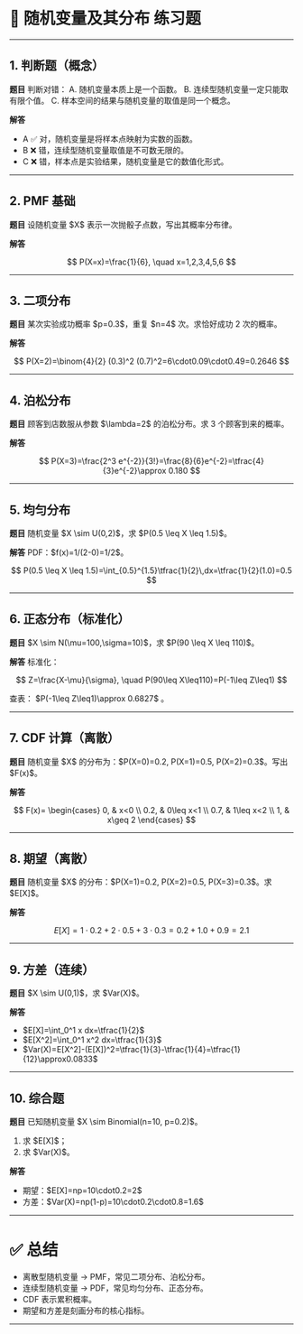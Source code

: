 
# 📘 随机变量及其分布 练习题

---

## 1. 判断题（概念）

**题目**
判断对错：
A. 随机变量本质上是一个函数。
B. 连续型随机变量一定只能取有限个值。
C. 样本空间的结果与随机变量的取值是同一个概念。

**解答**

* A ✅ 对，随机变量是将样本点映射为实数的函数。
* B ❌ 错，连续型随机变量取值是不可数无限的。
* C ❌ 错，样本点是实验结果，随机变量是它的数值化形式。

---

## 2. PMF 基础

**题目**
设随机变量 \$X\$ 表示一次抛骰子点数，写出其概率分布律。

**解答**

$$
P(X=x)=\frac{1}{6}, \quad x=1,2,3,4,5,6
$$

---

## 3. 二项分布

**题目**
某次实验成功概率 \$p=0.3\$，重复 \$n=4\$ 次。求恰好成功 2 次的概率。

**解答**

$$
P(X=2)=\binom{4}{2} (0.3)^2 (0.7)^2=6\cdot0.09\cdot0.49=0.2646
$$

---

## 4. 泊松分布

**题目**
顾客到店数服从参数 \$\lambda=2\$ 的泊松分布。求 3 个顾客到来的概率。

**解答**

$$
P(X=3)=\frac{2^3 e^{-2}}{3!}=\frac{8}{6}e^{-2}=\tfrac{4}{3}e^{-2}\approx 0.180
$$

---

## 5. 均匀分布

**题目**
随机变量 \$X \sim U(0,2)\$，求 \$P(0.5 \leq X \leq 1.5)\$。

**解答**
PDF：\$f(x)=1/(2-0)=1/2\$。

$$
P(0.5 \leq X \leq 1.5)=\int_{0.5}^{1.5}\tfrac{1}{2}\,dx=\tfrac{1}{2}(1.0)=0.5
$$

---

## 6. 正态分布（标准化）

**题目**
\$X \sim N(\mu=100,\sigma=10)\$，求 \$P(90 \leq X \leq 110)\$。

**解答**
标准化：

$$
Z=\frac{X-\mu}{\sigma}, \quad P(90\leq X\leq110)=P(-1\leq Z\leq1)
$$

查表： \$P(-1\leq Z\leq1)\approx 0.6827\$ 。

---

## 7. CDF 计算（离散）

**题目**
随机变量 \$X\$ 的分布为：\$P(X=0)=0.2, P(X=1)=0.5, P(X=2)=0.3\$。写出 \$F(x)\$。

**解答**

$$
F(x)=
\begin{cases}
0, & x<0 \\
0.2, & 0\leq x<1 \\
0.7, & 1\leq x<2 \\
1, & x\geq 2
\end{cases}
$$

---

## 8. 期望（离散）

**题目**
随机变量 \$X\$ 的分布：\$P(X=1)=0.2, P(X=2)=0.5, P(X=3)=0.3\$。求 \$E\[X]\$。

**解答**

$$
E[X]=1\cdot0.2+2\cdot0.5+3\cdot0.3=0.2+1.0+0.9=2.1
$$

---

## 9. 方差（连续）

**题目**
\$X \sim U(0,1)\$，求 \$Var(X)\$。

**解答**

* \$E\[X]=\int\_0^1 x dx=\tfrac{1}{2}\$
* \$E\[X^2]=\int\_0^1 x^2 dx=\tfrac{1}{3}\$
* \$Var(X)=E\[X^2]-(E\[X])^2=\tfrac{1}{3}-\tfrac{1}{4}=\tfrac{1}{12}\approx0.0833\$

---

## 10. 综合题

**题目**
已知随机变量 \$X \sim Binomial(n=10, p=0.2)\$。

1. 求 \$E\[X]\$；
2. 求 \$Var(X)\$。

**解答**

* 期望：\$E\[X]=np=10\cdot0.2=2\$
* 方差：\$Var(X)=np(1-p)=10\cdot0.2\cdot0.8=1.6\$

---

# ✅ 总结

* 离散型随机变量 → PMF，常见二项分布、泊松分布。
* 连续型随机变量 → PDF，常见均匀分布、正态分布。
* CDF 表示累积概率。
* 期望和方差是刻画分布的核心指标。

---



